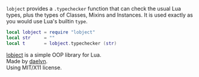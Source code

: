 `lobject` provides a `.typechecker` function that can check the usual Lua types, plus the types of Classes, Mixins and Instances. It is used exactly as you would use Lua's builtin `type`.
```lua
local lobject = require "lobject"
local str     = ""
local t       = lobject.typechecker (str)
```

[lobject](http://me.daelvn.ga/lobject) is a simple OOP library for Lua.  
Made by [daelvn](http://me.daelvn.ga).  
Using MIT/X11 license.  
